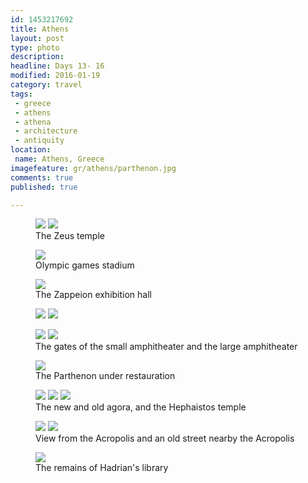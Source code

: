 ```yaml
---
id: 1453217692
title: Athens
layout: post
type: photo
description: 
headline: Days 13- 16
modified: 2016-01-19
category: travel
tags:
 - greece
 - athens
 - athena
 - architecture
 - antiquity
location:
 name: Athens, Greece
imagefeature: gr/athens/parthenon.jpg
comments: true
published: true

---
```



<figure class="half">
  <a href="/images/gr/athens/zeus_temple_2.jpg"><img src="/images/scale/gr/athens/zeus_temple_2.jpg"/></a>
  <a href="/images/gr/athens/zeus_temple_5.jpg"><img src="/images/scale/gr/athens/zeus_temple_5.jpg"/></a>
  <figcaption>The Zeus temple</figcaption>
</figure>

<figure class="">
  <a href="/images/gr/athens/stadium3.jpg"><img src="/images/scale/gr/athens/stadium3.jpg"/></a>
  <figcaption>Olympic games stadium</figcaption>
</figure>

<figure class="">
  <a href="/images/gr/athens/zappeion2.jpg"><img src="/images/scale/gr/athens/zappeion2.jpg"/></a>
  <figcaption>The Zappeion exhibition hall</figcaption>
</figure>

<figure class="half">
  <a href="/images/gr/athens/acropolis_1.jpg"><img src="/images/scale/gr/athens/acropolis_1.jpg"/></a>
  <a href="/images/gr/athens/acropolis_2.jpg"><img src="/images/scale/gr/athens/acropolis_2.jpg"/></a>
  <figcaption></figcaption>
</figure>

<figure class="half">
  <a href="/images/gr/athens/small_amphitheater.jpg"><img src="/images/scale/gr/athens/small_amphitheater.jpg"/></a>
  <a href="/images/gr/athens/large_amphitheater.jpg"><img src="/images/scale/gr/athens/large_amphitheater.jpg"/></a>
  <figcaption>The gates of the small amphitheater and the large amphitheater</figcaption>
</figure>

<figure class="">
  <a href="/images/gr/athens/parthenon.jpg"><img src="/images/scale/gr/athens/parthenon.jpg"/></a>
  <figcaption>The Parthenon under restauration</figcaption>
</figure>

<figure class="half">
  <a href="/images/gr/athens/new_agora.jpg"><img src="/images/scale/gr/athens/new_agora.jpg"/></a>
  <a href="/images/gr/athens/old_agora.jpg"><img src="/images/scale/gr/athens/old_agora.jpg"/></a>
  <a href="/images/gr/athens/hephaistos_temple.jpg"><img src="/images/scale/gr/athens/hephaistos_temple.jpg"/></a>
  <figcaption>The new and old agora, and the Hephaistos temple</figcaption>
</figure>

<figure class="half">
  <a href="/images/gr/athens/overview.jpg"><img src="/images/scale/gr/athens/overview.jpg"/></a>
  <a href="/images/gr/athens/old_street.jpg"><img src="/images/scale/gr/athens/old_street.jpg"/></a>
  <figcaption>View from the Acropolis and an old street nearby the Acropolis</figcaption>
</figure>

<figure class="">
  <a href="/images/gr/athens/hadrians_library.jpg"><img src="/images/scale/gr/athens/hadrians_library.jpg"/></a>
  <figcaption>The remains of Hadrian's library</figcaption>
</figure>
